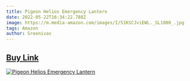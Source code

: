```yaml
---
title: Pigeon Helios Emergency Lantern
date: 2022-05-22T16:34:22.788Z
image: https://m.media-amazon.com/images/I/51KSCJviEWL._SL1080_.jpg
tags: Amazon
author: Sreenivas
---
```

## [Buy Link](https://amzn.to/3lBsjVP)

[![Pigeon Helios Emergency Lantern](https://m.media-amazon.com/images/I/61zJtZm-YfL._SL1080_.jpg)](https://amzn.to/3lBsjVP)
